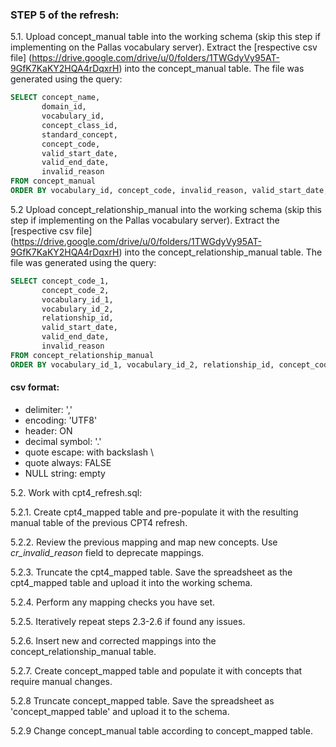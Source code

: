 ### STEP 5 of the refresh:

5.1. Upload concept_manual table into the working schema (skip this step if implementing on the Pallas vocabulary server). 
Extract the [respective csv file] (https://drive.google.com/drive/u/0/folders/1TWGdyVy95AT-9GfK7KaKY2HQA4rDqxrH) into the concept_manual table. 
The file was generated using the query:
```sql
SELECT concept_name,
       domain_id,
       vocabulary_id,
       concept_class_id,
       standard_concept,
       concept_code,
       valid_start_date,
       valid_end_date,
       invalid_reason
FROM concept_manual
ORDER BY vocabulary_id, concept_code, invalid_reason, valid_start_date, valid_end_date, concept_name
```

5.2 Upload concept_relationship_manual into the working schema (skip this step if implementing on the Pallas vocabulary server).
Extract the [respective csv file] (https://drive.google.com/drive/u/0/folders/1TWGdyVy95AT-9GfK7KaKY2HQA4rDqxrH) into the concept_relationship_manual table.
The file was generated using the query:
```sql
SELECT concept_code_1,
       concept_code_2,
       vocabulary_id_1,
       vocabulary_id_2,
       relationship_id,
       valid_start_date,
       valid_end_date,
       invalid_reason
FROM concept_relationship_manual
ORDER BY vocabulary_id_1, vocabulary_id_2, relationship_id, concept_code_1, concept_code_2, invalid_reason, valid_start_date, valid_end_date
```

#### csv format:
- delimiter: ','
- encoding: 'UTF8'
- header: ON
- decimal symbol: '.'
- quote escape: with backslash \
- quote always: FALSE
- NULL string: empty

5.2. Work with cpt4_refresh.sql:

5.2.1. Create cpt4_mapped table and pre-populate it with the resulting manual table of the previous CPT4 refresh.

5.2.2. Review the previous mapping and map new concepts. Use _cr_invalid_reason_ field to deprecate mappings.

5.2.3. Truncate the cpt4_mapped table. Save the spreadsheet as the cpt4_mapped table and upload it into the working schema.

5.2.4. Perform any mapping checks you have set.

5.2.5. Iteratively repeat steps 2.3-2.6 if found any issues.

5.2.6. Insert new and corrected mappings into the concept_relationship_manual table.

5.2.7. Create concept_mapped table and populate it with concepts that require manual changes.

5.2.8  Truncate concept_mapped table. Save the spreadsheet as 'concept_mapped table' and upload it to the schema.

5.2.9  Change concept_manual table according to concept_mapped table.